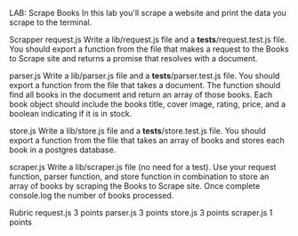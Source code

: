 LAB: Scrape Books
In this lab you'll scrape a website and print the data you scrape to the terminal.

Scrapper
request.js
Write a lib/request.js file and a __tests__/request.test.js file. You should export a function from the file that makes a request to the Books to Scrape site and returns a promise that resolves with a document.

parser.js
Write a lib/parser.js file and a __tests__/parser.test.js file. You should export a function from the file that takes a document. The function should find all books in the document and return an array of those books. Each book object should include the books title, cover image, rating, price, and a boolean indicating if it is in stock.

store.js
Write a lib/store.js file and a __tests__/store.test.js file. You should export a function from the file that takes an array of books and stores each book in a postgres database.

scraper.js
Write a lib/scraper.js file (no need for a test). Use your request function, parser function, and store function in combination to store an array of books by scraping the Books to Scrape site. Once complete console.log the number of books processed.

Rubric
request.js 3 points
parser.js 3 points
store.js 3 points
scraper.js 1 points